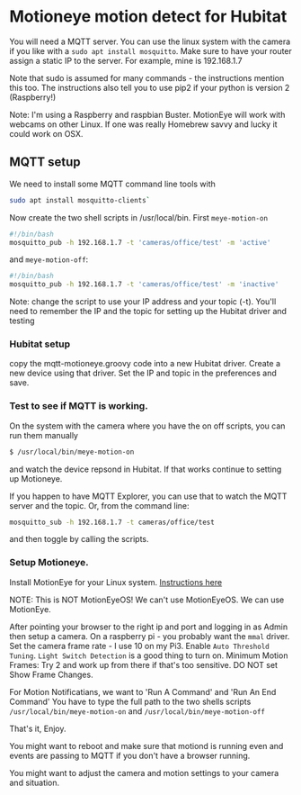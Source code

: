 # Motioneye motion detect for Hubitat

You will need a MQTT server. You can use the linux system with the camera
if you like with a `sudo apt install mosquitto`. Make sure to have your router assign
a static IP to the server. For example, mine is 192.168.1.7

Note that sudo is assumed for many commands - the instructions mention
this too.  The instructions also tell you to use pip2 if your python is
version 2 (Raspberry!)

Note: I'm using a Raspberry and raspbian Buster. MotionEye will work with
webcams on other Linux. If one was really Homebrew savvy and lucky it could
work on OSX.

## MQTT setup
We need to install some MQTT command line tools with 
```sh
sudo apt install mosquitto-clients`
```
Now create the two shell scripts in /usr/local/bin. First `meye-motion-on`
```sh
#!/bin/bash
mosquitto_pub -h 192.168.1.7 -t 'cameras/office/test' -m 'active'
```
and `meye-motion-off`:
```sh
#!/bin/bash
mosquitto_pub -h 192.168.1.7 -t 'cameras/office/test' -m 'inactive'
```
Note: change the script to use your IP address and your topic (-t). You'll need
to remember the IP and the topic for setting up the Hubitat driver and testing

### Hubitat setup
  copy the mqtt-motioneye.groovy code into a new Hubitat driver.
  Create a new device using that driver.
  Set the IP and topic in the preferences and save.

### Test to see if MQTT is working.
On the system with the camera where you have the on off scripts, you can
run them manually 
```sh
$ /usr/local/bin/meye-motion-on
```
and watch the device repsond in Hubitat. If that works
continue to setting up Motioneye.

If you happen to have MQTT Explorer, you can use that to watch the MQTT server and the 
topic. Or, from the command line:
```sh
mosquitto_sub -h 192.168.1.7 -t cameras/office/test
```
and then toggle by calling the scripts.

### Setup Motioneye.

Install MotionEye for your Linux system. [Instructions here](https://github.com/ccrisan/motioneye/wiki/Installation)

NOTE: This is NOT MotionEyeOS! We can't use MotionEyeOS. We can use MotionEye.

After pointing your browser to the right ip and port and logging in as
Admin then setup a camera. On a raspberry pi - you probably want the `mmal`
driver. Set the camera frame rate - I use 10 on my Pi3. Enable `Auto Threshold Tuning`.
`Light Switch Detection` is a good thing to turn on. Minimum Motion Frames: Try 2 and 
work up from there if that's too sensitive. DO NOT set Show Frame Changes. 

For Motion Notificatians, we want to 'Run A Command' and 'Run An End Command'
You have to type the full path to the two shells scripts `/usr/local/bin/meye-motion-on`
and `/usr/local/bin/meye-motion-off`

That's it, Enjoy.

You might want to reboot and make sure that motiond is running even and events are
passing to MQTT if you don't have a browser running.

You might want to adjust the camera and motion settings to your camera and
situation.
